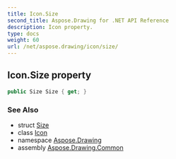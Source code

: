 ```yaml
---
title: Icon.Size
second_title: Aspose.Drawing for .NET API Reference
description: Icon property. 
type: docs
weight: 60
url: /net/aspose.drawing/icon/size/
---
```

## Icon.Size property

```csharp
public Size Size { get; }
```

### See Also

* struct [Size](../../size/)
* class [Icon](../)
* namespace [Aspose.Drawing](../../icon/)
* assembly [Aspose.Drawing.Common](../../../)


